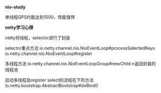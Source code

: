 **nio-study**

单线程QPS约能达到1000，性能强悍

**netty学习心得**

netty将线程，selector进行了封装

selector重点方法
io.netty.channel.nio.NioEventLoop#processSelectedKeys
io.netty.channel.nio.NioEventLoop#register

多线程方法
io.netty.channel.nio.NioEventLoopGroup#newChild->返回封装的线程池

启动多线程及register select的流程在下列方法
io.netty.bootstrap.AbstractBootstrap#doBind0
